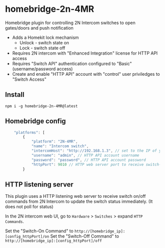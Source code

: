 # homebridge-2n-4MR
 Homebridge plugin for controlling 2N Intercom switches to open gates/doors and push notification
 
- Adds a Homekit lock mechanism
  - Unlock - switch state on
  - Lock - switch state off
- Requires 2N intercom with "Enhanced Integration" license for HTTP API access
- Requires "Switch API" authentication configured to "Basic" (username/password access)
- Create and enable "HTTP API" account with "control" user priviledges to "Switch Access"

## Install

```
npm i -g homebridge-2n-4MR@latest
```

## Homebridge config

```javascript
    "platforms": [
        {
            "platform": "2N-4MR",
            "name": "Intercom switch",
            "intercomHost": "http://192.168.1.3", // set to the IP of your 2N intercom
            "username": "admin", // HTTP API account username
            "password": "password", // HTTP API account password
            "httpPort": 9010 // HTTP web server port to receive switch-on/off commands from the 2N intercom
        }
```

## HTTP listening server
This plugin uses a HTTP listening web server to receive switch on/off commands from 2N Intercom to update the switch status immediately. (It does not poll for status)

In the 2N intercom web UI, go to `Hardware` > `Switches` > expand `HTTP Commands`.

Set the "Switch-On Command" to `http://[homebridge_ip]:[config_httpPort]/on`
Set the "Switch-Off Command" to `http://[homebridge_ip]:[config_httpPort]/off`

